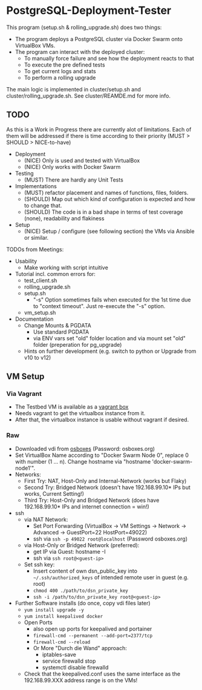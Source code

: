 # PostgreSQL-Deployment-Tester

This program (setup.sh & rolling_upgrade.sh) does two things:
- The program deploys a PostgreSQL cluster via Docker Swarm onto VirtualBox VMs.
- The program can interact with the deployed cluster:
  - To manually force failure and see how the deployment reacts to that
  - To execute the pre defined tests
  - To get current logs and stats
  - To perform a rolling upgrade
  
The main logic is implemented in cluster/setup.sh and cluster/rolling_upgrade.sh.
See cluster/REAMDE.md for more info.

## TODO

As this is a Work in Progress there are currently alot of limitations. Each of them will be addressed if there is time according to their priority (MUST > SHOULD > NICE-to-have)

- Deployment
  - (NICE) Only is used and tested with VirtualBox
  - (NICE) Only works with Docker Swarm
- Testing
  - (MUST) There are hardly any Unit Tests
- Implementations
  - (MUST) refactor placement and names of functions, files, folders.
  - (SHOULD) Map out which kind of configuration is expected and how to change that.
  - (SHOULD) The code is in a bad shape in terms of test coverage (none), readability and flakiness
- Setup
  - (NICE) Setup / configure (see following section) the VMs via Ansible or similar.

TODOs from Meetings:
- Usability
  - Make working with script intuitive
- Tutorial incl. common errors for:
  - test_client.sh 
  - rolling_upgrade.sh
  - setup.sh
    - "-s" Option sometimes fails when executed for the 1st time due to "context timeout". Just re-execute the "-s" option.
  - vm_setup.sh
- Documentation
  - Change Mounts & PGDATA
    - Use standard PGDATA
    - via ENV vars set "old" folder location and via mount set "old" folder (preperation for pg_upgrade)
  - Hints on further development (e.g. switch to python or Upgrade from v10 to v12)

## VM Setup

### Via Vagrant
- The Testbed VM is available as a [vagrant box](https://app.vagrantup.com/hanszimmer5000/boxes/pdt-testbed)
- Needs vagrant to get the virtualbox instance from it.
- After that, the virtualbox instance is usable without vagrant if desired.

### Raw
- Downloaded vdi from [osboxes](https://www.osboxes.org/centos/#centos-1908-vbox) (Password: osboxes.org)
- Set VirtualBox Name according to "Docker Swarm Node 0", replace 0 with number (1 ... n). Change hostname via "hostname 'docker-swarm-node1'".
- Networks: 
  - First Try: NAT, Host-Only and Internal-Network (works but Flaky)
  - Second Try: Bridged Network (doesn't have 192.168.99.10* IPs but works, Current Setting!)
  - Third Try: Host-Only and Bridged Network (does have 192.168.99.10* IPs and internet connection = win!)
- ssh
  - via NAT Network:
    - Set Port Forwarding (VirtualBox -> VM Settings -> Network -> Advanced -> GuestPort=22 HostPort=49022)
    - ssh via `ssh -p 49022 root@localhost` (Password osboxes.org)
  - via Host-Only or Bridged Network (preferred):
    - get IP via Guest: hostname -I
    - ssh via `ssh root@<guest-ip>`
  - Set ssh key:
    - Insert content of own dsn_public_key into `~/.ssh/authorized_keys` of intended remote user in guest (e.g. root)
    - `chmod 400 ./path/to/dsn_private_key`
    - `ssh -i /path/to/dsn_private_key root@<guest-ip>`
- Further Software installs (do once, copy vdi files later)
  - `yum install upgrade -y`
  - `yum install keepalived docker`
  - Open Ports
    - also open up ports for keepalived and portainer
    - `firewall-cmd --permanent --add-port=2377/tcp`
    - `firewall-cmd --reload`
    - Or More "Durch die Wand" approach:
      - iptables-save
      - service firewalld stop
      - systemctl disable firewalld
  - Check that the keepalived.conf uses the same interface as the 192.168.99.XXX address range is on the VMs!

